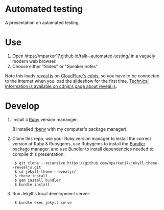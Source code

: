 # Automated testing

A presentation on automated testing.

# Use

1. Open https://mparker17.github.io/talk--automated-testing/ in a vaguely modern web browser.
2. Choose either "Slides" or "Speaker notes"

Note this loads [reveal.js](https://github.com/hakimel/reveal.js) on [CloudFlare's cdnjs](https://cdnjs.com/about), so you have to be connected to the internet when you load the slideshow for the first time. [Technical information is available on cdnjs's page about reveal.js](https://cdnjs.com/libraries/reveal.js).

# Develop

1. Install a [Ruby](https://www.ruby-lang.org) version mananger.

    (I installed [rbenv](https://github.com/rbenv/rbenv) with my computer's package manager).
2. Clone this repo, use your Ruby version manager to install the correct version of Ruby & Rubygems, use Rubygems to install the [Bundler package manager](https://bundler.io/), and use Bundler to install dependencies needed to compile this presentation:

        $ git clone --recursive https://github.com/mparker17/jekyll-theme--revealjs.git
        $ cd jekyll-theme--revealjs/
        $ rbenv install
        $ gem install bundler
        $ bundle install

3. Run Jekyll's local development server:

        $ bundle exec jekyll serve

